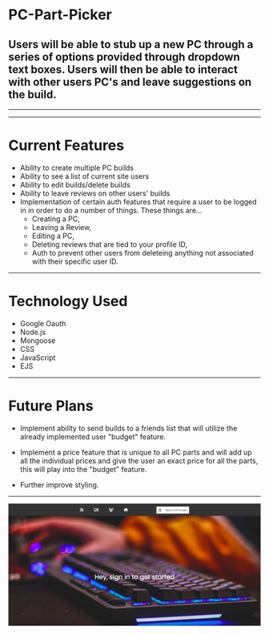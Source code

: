 # **PC-Part-Picker**
## Users will be able to stub up a new PC through a series of options provided through dropdown text boxes. Users will then be able to interact with other users PC's and leave suggestions on the build.
---
---
# Current Features 
- Ability to create multiple PC builds
- Ability to see a list of current site users
- Ability to edit builds/delete builds
- Ability to leave reviews on other users' builds 
- Implementation of certain auth features that require a user to be logged in in order to do a number of things. These things are... 
  - Creating a PC,
  - Leaving a Review,
  - Editing a PC,
  - Deleting reviews that are tied to your profile ID,
  - Auth to prevent other users from deleteing anything not associated with their specific user ID.
---
# Technology Used
- Google Oauth
- Node.js
- Mongoose
- CSS
- JavaScript
- EJS
---
# Future Plans
- Implement ability to send builds to a friends list that will utilize the already implemented user "budget" feature.
  
- Implement a price feature that is unique to all PC parts and will add up all the individual prices and give the user an exact price for all the parts, this will play into the "budget" feature.
- Further improve styling.
---

![Alt text](public/images/auth/google/ReadMe.jpg)



